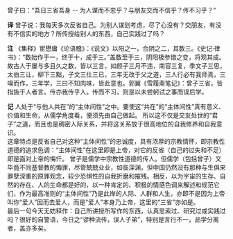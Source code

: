 曾子曰：“吾日三省吾身 -- 为人谋而不忠乎？与朋友交而不信乎？传不习乎？”

**译** 
曾子说：我每天多次反省自己。为别人谋划考虑，尽了心没有？交朋友，有没有不信实的地方？所传授给别人的东西，自己实践过了吗？

**注**
《集释》宦懋庸《论语稽》：《说文》以阳之一，合阴之二，其数三。《史记·律书》：“数始作于一，终于十，成于三。”盖数至于三，阴阳极参错之变，将观其成。故古人于屡与多且久之数，皆以三言，如颜子三月不违，南容三复，季文子三思，太伯三让，柳下三黜，子文三仕三已，三年无改于父之道，三人行必有我师焉，三嗅而作，三年学，三曰不知肉味，皆此意也。郭翼《雪履斋笔记》：曾子三省，皆指施于人者言。传亦我传乎人。传而不习，则是以未尝躬试之事而误后学。

**记** 
人处于“与他人共在”的“主体间性”之中。要使这“共在”的“主体间性”真有意义、价值和生命，从儒学角度看，便须先由自己做起。 
所以这不仅是交友处世的“君子”之道，而且也是稠密人际关系，并将这关系放于很高地位的自我修养和自我意识。  
这章特点是反省自己对这种“主体间性”的忠诚度，具有浓厚的宗教情怀，即宗教性道德的追求色调：“主体间性”在这里即是上帝，对它的反省（自己的过失和不足）即是面对上帝的悔忏。 
曾子是儒学中宗教性道德的传人。但儒学（包括曾子）又毕竟不同基督教的悔罪，尽管兢兢业业，如临深渊，但中国仍然没有那种与生俱来罪孽深重的原罪观念，较少恐惧性的自我折磨和摧残。相反，以为宇宙的生存、自然的存在、人的生命都是好的，以一种肯定的、积极的情感色调来解述和规范它们，作为最高准则的“主体间性”乃是此岸的人际、人群和人生，亦即不是因为上帝叫你“爱人”因而去爱人，而是“爱人”本身乃上帝，这里的“三省”亦如是。  
最后一句今天无妨释作：自己所讲授所写作的东西，认真思索过、研究过或实践过吗？很好的自警语，今日之“谬种流传，误人子弟”，特别是言行不一，品学分离者，盖亦多矣。
